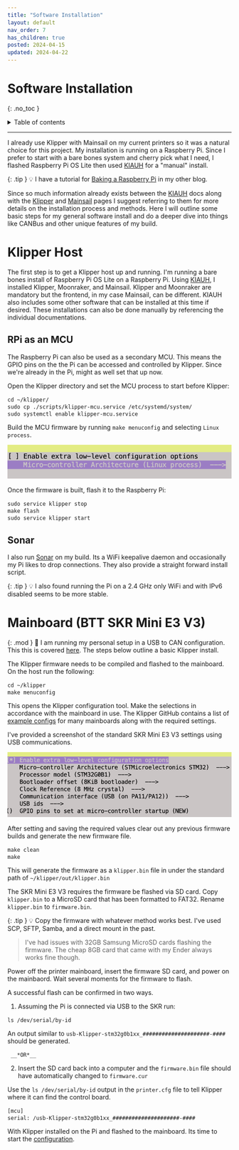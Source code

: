 ```yaml
---
title: "Software Installation"
layout: default
nav_order: 7
has_children: true
posted: 2024-04-15
updated: 2024-04-22
---
```


# Software Installation
{: .no_toc }

<details closed markdown="block">
  <summary>
    Table of contents
  </summary>
  {: .text-delta }
1. TOC
{:toc}
</details>

---

I already use Klipper with Mainsail on my current printers so it was a natural choice for this project. My installation is running on a Raspberry Pi. Since I prefer to start with a bare bones system and cherry pick what I need, I flashed Raspberry Pi OS Lite then used [KIAUH](https://github.com/dw-0/kiauh) for a "manual" install.

{: .tip }
:bulb: I have a tutorial for [Baking a Raspberry Pi](https://themakermedic.com/posts/Pi-Baking_a_Pi/) in my other blog.

Since so much information already exists between the [KIAUH](https://github.com/dw-0/kiauh) docs along with the [Klipper](https://www.klipper3d.org) and [Mainsail](https://docs.mainsail.xyz) pages I suggest referring to them for more details on the installation process and methods. Here I will outline some basic steps for my general software install and do a deeper dive into things like CANBus and other unique features of my build.


# Klipper Host

The first step is to get a Klipper host up and running. I'm running a bare bones install of Raspberry Pi OS Lite on a Raspberry Pi. Using [KIAUH](https://github.com/dw-0/kiauh), I installed Klipper, Moonraker, and Mainsail. Klipper and Moonraker are mandatory but the frontend, in my case Mainsail, can be different. KIAUH also includes some other software that can be installed at this time if desired. These installations can also be done manually by referencing the individual documentations.

## RPi as an MCU

The Raspberry Pi can also be used as a secondary MCU. This means the GPIO pins on the the Pi can be accessed and controlled by Klipper. Since we're already in the Pi, might as well set that up now.

Open the Klipper directory and set the MCU process to start before Klipper:

```console
cd ~/klipper/
sudo cp ./scripts/klipper-mcu.service /etc/systemd/system/
sudo systemctl enable klipper-mcu.service
```

Build the MCU firmware by running `make menuconfig` and selecting `Linux process`.

<img src='/assets/makemenu_linux.png'>

Once the firmware is built, flash it to the Raspberry Pi:

```console
sudo service klipper stop
make flash
sudo service klipper start
```

## Sonar

I also run [Sonar](https://github.com/mainsail-crew/sonar) on my build. Its a WiFi keepalive daemon and occasionally my Pi likes to drop connections. They also provide a straight forward install script.

{: .tip }
:bulb: I also found running the Pi on a 2.4 GHz only WiFi and with IPv6 disabled seems to be more stable.

# Mainboard (BTT SKR Mini E3 V3)

{: .mod }
:wrench: I am running my personal setup in a USB to CAN configuration. This this is covered [here](/software_install-CANBUS.html). The steps below outline a basic Klipper install.

The Klipper firmware needs to be compiled and flashed to the mainboard. On the host run the following:

```console
cd ~/klipper
make menuconfig
```

This opens the Klipper configuration tool. Make the selections in accordance with the mainboard in use. The Klipper GitHub contains a list of [example configs](https://github.com/Klipper3d/klipper/tree/master/config) for many mainboards along with the required settings. 

I've provided a screenshot of the standard SKR Mini E3 V3 settings using USB communications.

<img src="/assets/klipper_SKR_menu.png">

After setting and saving the required values clear out any previous firmware builds and generate the new firmware file.

```console
make clean
make
```

This will generate the firmware as a `klipper.bin` file in under the standard path of `~/klipper/out/klipper.bin`

The SKR Mini E3 V3 requires the firmware be flashed via SD card. Copy `klipper.bin` to a MicroSD card that has been formatted to FAT32. Rename `klipper.bin` to `firmware.bin`.

{: .tip }
:bulb: Copy the firmware with whatever method works best. I've used SCP, SFTP, Samba, and a direct mount in the past.

>I've had issues with 32GB Samsung MicroSD cards flashing the firmware. The cheap 8GB card that came with my Ender always works fine though.

Power off the printer mainboard, insert the firmware SD card, and power on the mainbaord. Wait several moments for the firmware to flash.

A successful flash can be confirmed in two ways.

1. Assuming the Pi is connected via USB to the SKR run:
```console
ls /dev/serial/by-id
```
An output similar to `usb-Klipper-stm32g0b1xx_#####################-####` should be generated.

     __*OR*__

2. Insert the SD card back into a computer and the `firmware.bin` file should have automatically changed to `firmware.cur`

Use the `ls /dev/serial/by-id` output in the `printer.cfg` file to tell Klipper where it can find the control board.

```console
[mcu]
serial: /usb-Klipper-stm32g0b1xx_#####################-####
```
With Klipper installed on the Pi and flashed to the mainboard. Its time to start the [configuration](/software_configuration.html).